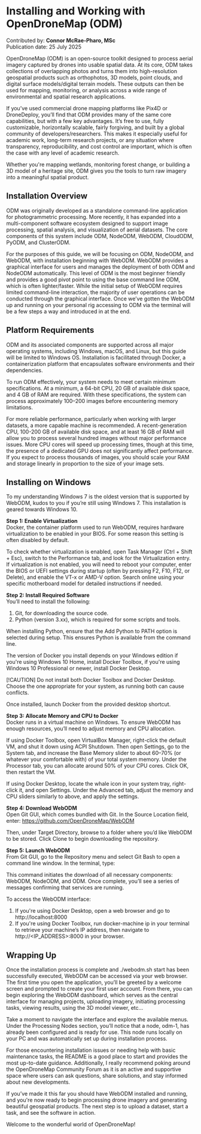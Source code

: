 # Installing and Working with OpenDroneMap (ODM)
Contributed by: **Connor McRae-Pharo, MSc**\
Publication date: 25 July 2025

OpenDroneMap (ODM) is an open-source toolkit designed to process aerial imagery captured by drones into usable spatial data. At its core, ODM takes collections of overlapping photos and turns them into high-resolution geospatial products such as orthophotos, 3D models, point clouds, and digital surface models/digital terrain models. These outputs can then be used for mapping, monitoring, or analysis across a wide range of environmental and spatial research applications.

If you’ve used commercial drone mapping platforms like Pix4D or DroneDeploy, you’ll find that ODM provides many of the same core capabilities, but with a few key advantages. It’s free to use, fully customizable, horizontally scalable, fairly forgiving, and built by a global community of developers/researchers. This makes it especially useful for academic work, long-term research projects, or any situation where transparency, reproducibility, and cost control are important, which is often the case with any level of academic research.

Whether you're mapping wetlands, monitoring forest change, or building a 3D model of a heritage site, ODM gives you the tools to turn raw imagery into a meaningful spatial product.

## Installation Overview
ODM was originally developed as a standalone command-line application for photogrammetric processing. More recently, it has expanded into a multi-component software ecosystem designed to support image processing, spatial analysis, and visualization of aerial datasets. The core components of this system include ODM, NodeODM, WebODM, CloudODM, PyODM, and ClusterODM.

For the purposes of this guide, we will be focusing on ODM, NodeODM, and WebODM, with installation beginning with WebODM. WebODM provides a graphical interface for users and manages the deployment of both ODM and NodeODM automatically. This level of ODM is the most beginner friendly and provides a good pivot point to using the base command line ODM, which is often lighter/faster. While the initial setup of WebODM requires limited command-line interaction, the majority of user operations can be conducted through the graphical interface. Once we’ve gotten the WebODM up and running on your personal rig accessing to ODM via the terminal will be a few steps a way and introduced in at the end.

## Platform Requirements
ODM and its associated components are supported across all major operating systems, including Windows, macOS, and Linux, but this guide will be limited to Windows OS. Installation is facilitated through Docker, a containerization platform that encapsulates software environments and their dependencies.

To run ODM effectively, your system needs to meet certain minimum specifications. At a minimum, a 64-bit CPU, 20 GB of available disk space, and 4 GB of RAM are required. With these specifications, the system can process approximately 100–200 images before encountering memory limitations.

For more reliable performance, particularly when working with larger datasets, a more capable machine is recommended. A recent-generation CPU, 100-200 GB of available disk space, and at least 16 GB of RAM will allow you to process several hundred images without major performance issues. More CPU cores will speed up processing times, though at this time, the presence of a dedicated GPU does not significantly affect performance. If you expect to process thousands of images, you should scale your RAM and storage linearly in proportion to the size of your image sets.

## Installing on Windows
To my understanding Windows 7 is the oldest version that is supported by WebODM, kudos to you if you’re still using Windows 7. This installation is geared towards Windows 10.

**Step 1: Enable Virtualization**\
Docker, the container platform used to run WebODM, requires hardware virtualization to be enabled in your BIOS. For some reason this setting is often disabled by default.

To check whether virtualization is enabled, open Task Manager (Ctrl + Shift + Esc), switch to the Performance tab, and look for the Virtualization entry. If virtualization is not enabled, you will need to reboot your computer, enter the BIOS or UEFI settings during startup (often by pressing F2, F10, F12, or Delete), and enable the VT-x or AMD-V option. Search online using your specific motherboard model for detailed instructions if needed.

**Step 2: Install Required Software**\
You’ll need to install the following:
1.	Git, for downloading the source code.
2.	Python (version 3.xx), which is required for some scripts and tools.

When installing Python, ensure that the Add Python to PATH option is selected during setup. This ensures Python is available from the command line.

The version of Docker you install depends on your Windows edition if you're using Windows 10 Home, install Docker Toolbox, if you're using Windows 10 Professional or newer, install Docker Desktop.

[!CAUTION]
Do not install both Docker Toolbox and Docker Desktop. Choose the one appropriate for your system, as running both can cause conflicts.

Once installed, launch Docker from the provided desktop shortcut.

**Step 3: Allocate Memory and CPU to Docker**\
Docker runs in a virtual machine on Windows. To ensure WebODM has enough resources, you’ll need to adjust memory and CPU allocation.

If using Docker Toolbox, open VirtualBox Manager, right-click the default VM, and shut it down using ACPI Shutdown. Then open Settings, go to the System tab, and increase the Base Memory slider to about 60–70% (or whatever your comfortable with) of your total system memory. Under the Processor tab, you can allocate around 50% of your CPU cores. Click OK, then restart the VM.

If using Docker Desktop, locate the whale icon in your system tray, right-click it, and open Settings. Under the Advanced tab, adjust the memory and CPU sliders similarly to above, and apply the settings.

**Step 4: Download WebODM**\
Open Git GUI, which comes bundled with Git. In the Source Location field, enter:
https://github.com/OpenDroneMap/WebODM

Then, under Target Directory, browse to a folder where you’d like WebODM to be stored. Click Clone to begin downloading the repository.

**Step 5: Launch WebODM**\
From Git GUI, go to the Repository menu and select Git Bash to open a command line window. In the terminal, type:

<!-- ./webodm.sh start -->

This command initiates the download of all necessary components: WebODM, NodeODM, and ODM. Once complete, you’ll see a series of messages confirming that services are running.

To access the WebODM interface:
1.	If you're using Docker Desktop, open a web browser and go to http://localhost:8000
2.	If you're using Docker Toolbox, run docker-machine ip in your terminal to retrieve your machine’s IP address, then navigate to http://<IP_ADDRESS>:8000 in your browser.

## Wrapping Up
Once the installation process is complete and ./webodm.sh start has been successfully executed, WebODM can be accessed via your web browser. The first time you open the application, you’ll be greeted by a welcome screen and prompted to create your first user account. From there, you can begin exploring the WebODM dashboard, which serves as the central interface for managing projects, uploading imagery, initiating processing tasks, viewing results, using the 3D model viewer, etc...

Take a moment to navigate the interface and explore the available menus. Under the Processing Nodes section, you’ll notice that a node, odm-1, has already been configured and is ready for use. This node runs locally on your PC and was automatically set up during installation process.

For those encountering installation issues or needing help with basic maintenance tasks, the README is a good place to start and provides the most up-to-date guidance. Additionally, I really recommend poking around the OpenDroneMap Community Forum as it is an active and supportive space where users can ask questions, share solutions, and stay informed about new developments.

If you’ve made it this far you should have WebODM installed and running, and you're now ready to begin processing drone imagery and generating beautiful geospatial products. The next step is to upload a dataset, start a task, and see the software in action. 

Welcome to the wonderful world of OpenDroneMap!


